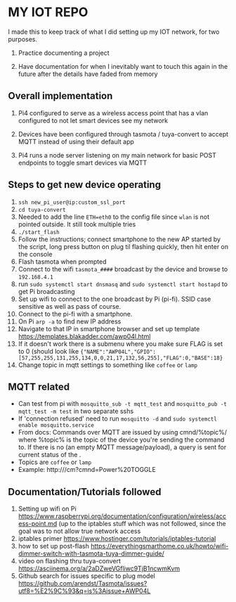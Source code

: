# MY IOT REPO

I made this to keep track of what I did setting up my IOT network, for two purposes.

1. Practice documenting a project

2. Have documentation for when I inevitably want to touch this again in the future after the details have faded from memory

## Overall implementation

1. Pi4 configured to serve as a wireless access point that has a vlan configured to not let smart devices see my network

3. Devices have been configured through tasmota / tuya-convert to accept MQTT instead of using their default app

2. Pi4 runs a node server listening on my main network for basic POST endpoints to toggle smart devices via MQTT


## Steps to get new device operating

1. `ssh new_pi_user@ip:custom_ssl_port`
2. `cd tuya-convert`
3. Needed to add the line `ETH=eth0` to the config file since `wlan` is not pointed outside. It still took multiple tries
3. `./start_flash`
4. Follow the instructions; connect smartphone to the new AP started by the script, long press button on plug til flashing quickly, then hit enter on the console
5. Flash tasmota when prompted
6. Connect to the wifi `tasmota_####` broadcast by the device and browse to `192.168.4.1`
7. run `sudo systemctl start dnsmasq` and `sudo systemctl start hostapd` to get Pi broadcasting
7. Set up wifi to connect to the one broadcast by Pi (pi-fi). SSID case sensitive as well as pass of course.
8. Connect to the pi-fi with a smartphone. 
9. On Pi `arp -a` to find new IP address
10. Navigate to that IP in smartphone browser and set up template https://templates.blakadder.com/awp04l.html
11. If it doesn't work there is a submenu where you make sure FLAG is set to 0 (should look like `{"NAME":"AWP04L","GPIO":[57,255,255,131,255,134,0,0,21,17,132,56,255],"FLAG":0,"BASE":18}`
12. Change topic in mqtt settings to something like `coffee` or `lamp` 

## MQTT related
* Can test from pi with `mosquitto_sub -t mqtt_test` and `mosquitto_pub -t mqtt_test -m test` in two separate sshs
* If 'connection refused' need to run `mosquitto -d` and `sudo systemctl enable mosquitto.service`
* From docs: Commands over MQTT are issued by using cmnd/%topic%/<command> <parameter> where %topic% is the topic of the device you're sending the command to. If there is no <parameter> (an empty MQTT message/payload), a query is sent for current status of the <command>.
* Topics are `coffee` or `lamp`
* Example: http://<ip>/cm?cmnd=Power%20TOGGLE
## Documentation/Tutorials followed

1. Setting up wifi on Pi https://www.raspberrypi.org/documentation/configuration/wireless/access-point.md (up to the iptables stuff which was not followed, since the goal was to not allow true network access
2. iptables primer https://www.hostinger.com/tutorials/iptables-tutorial
3. how to set up post-flash https://everythingsmarthome.co.uk/howto/wifi-dimmer-switch-with-tasmota-tuya-dimmer-guide/
4. video on flashing thru tuya-convert https://asciinema.org/a/2aDZweVGfliwc9TjB1ncwmKvm
5. Github search for issues specific to plug model https://github.com/arendst/Tasmota/issues?utf8=%E2%9C%93&q=is%3Aissue+AWP04L
